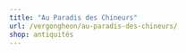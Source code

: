```yaml
---
title: "Au Paradis des Chineurs"
url: /vergongheon/au-paradis-des-chineurs/
shop: antiquités
---
```

